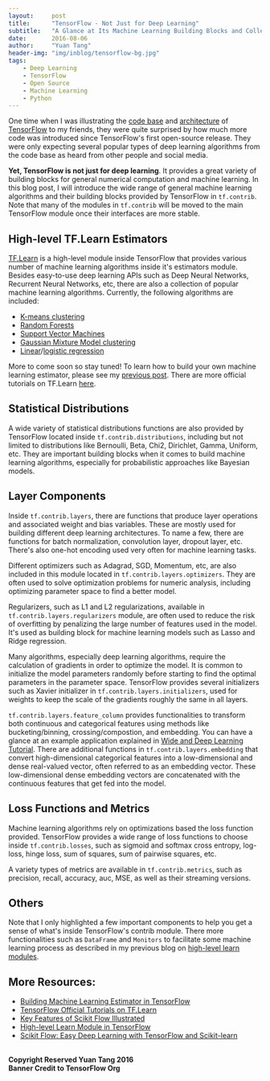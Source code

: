 ```yaml
---
layout:     post
title:      "TensorFlow - Not Just for Deep Learning"
subtitle:   "A Glance at Its Machine Learning Building Blocks and Collection of Algorithms"
date:       2016-08-06
author:     "Yuan Tang"
header-img: "img/inblog/tensorflow-bg.jpg"
tags:
    - Deep Learning
    - TensorFlow
    - Open Source
    - Machine Learning
    - Python
---
```


One time when I was illustrating the [code base](https://github.com/tensorflow/tensorflow) and [architecture](http://arxiv.org/pdf/1603.04467.pdf) of [TensorFlow](https://www.tensorflow.org/) to my friends, they were quite surprised by how much more code was introduced since TensorFlow's first open-source release. They were only expecting several popular types of deep learning algorithms from the code base as heard from other people and social media. 

**Yet, TensorFlow is not just for deep learning**. It provides a great variety of building blocks for general numerical computation and machine learning. In this blog post, I will introduce the wide range of general machine learning algorithms and their building blocks provided by TensorFlow in `tf.contrib`. Note that many of the modules in `tf.contrib` will be moved to the main TensorFlow module once their interfaces are more stable. 

## High-level TF.Learn Estimators

[TF.Learn](https://www.tensorflow.org/versions/master/tutorials/tflearn/index.html) is a high-level module inside TensorFlow that provides various number of machine learning algorithms inside it's estimators module. Besides easy-to-use deep learning APIs such as Deep Neural Networks, Recurrent Neural Networks, etc, there are also a collection of popular machine learning algorithms. Currently, the following algorithms are included:

* [K-means clustering](https://github.com/tensorflow/tensorflow/blob/32bd3d024f33e920a67a1081bc0ae0048350fdee/tensorflow/contrib/factorization/python/ops/kmeans.py)
* [Random Forests](https://github.com/tensorflow/tensorflow/blob/v0.10.0rc0/tensorflow/contrib/learn/python/learn/estimators/random_forest.py)
* [Support Vector Machines](https://github.com/tensorflow/tensorflow/blob/v0.10.0rc0/tensorflow/contrib/learn/python/learn/estimators/svm.py)
* [Gaussian Mixture Model clustering](https://github.com/tensorflow/tensorflow/blob/32bd3d024f33e920a67a1081bc0ae0048350fdee/tensorflow/contrib/factorization/python/ops/gmm.py)
* [Linear](https://github.com/tensorflow/tensorflow/blob/v0.10.0rc0/tensorflow/contrib/learn/python/learn/estimators/linear.py)/[logistic regression](https://github.com/tensorflow/tensorflow/blob/v0.10.0rc0/tensorflow/contrib/learn/python/learn/estimators/logistic_regressor.py) 

More to come soon so stay tuned! To learn how to build your own machine learning estimator, please see my [previous post](http://terrytangyuan.github.io/2016/07/08/understand-and-build-tensorflow-estimator/). There are more official tutorials on TF.Learn [here](https://www.tensorflow.org/versions/master/tutorials/tflearn/index.html). 

## Statistical Distributions

A wide variety of statistical distributions functions are also provided by TensorFlow located inside `tf.contrib.distributions`, including but not limited to distributions like Bernoulli, Beta, Chi2, Dirichlet, Gamma, Uniform, etc. They are important building blocks when it comes to build machine learning algorithms, especially for probabilistic approaches like Bayesian models. 

## Layer Components

Inside `tf.contrib.layers`, there are functions that produce layer operations and associated weight and bias variables. These are mostly used for building different deep learning architectures. To name a few, there are functions for batch normalization, convolution layer, dropout layer, etc. There's also one-hot encoding used very often for machine learning tasks. 

Different optimizers such as Adagrad, SGD, Momentum, etc, are also included in this module located in `tf.contrib.layers.optimizers`. They are often used to solve optimization problems for numeric analysis, including optimizing parameter space to find a better model. 

Regularizers, such as L1 and L2 regularizations, available in `tf.contrib.layers.regularizers` module, are often used to reduce the risk of overfitting by penalizing the large number of features used in the model. It's used as building block for machine learning models such as Lasso and Ridge regression. 

Many algorithms, especially deep learning algorithms, require the calculation of gradients in order to optimize the model. It is common to initialize the model parameters randomly before starting to find the optimal parameters in the parameter space. TensorFlow provides several initializers such as Xavier initializer in `tf.contrib.layers.initializers`, used for weights to keep the scale of the gradients roughly the same in all layers. 

`tf.contrib.layers.feature_column` provides functionalities to transform both continuous and categorical features using methods like bucketing/binning, crossing/compostion, and embedding. You can have a glance at an example application explained in [Wide and Deep Learning Tutorial](https://www.tensorflow.org/versions/r0.10/tutorials/wide_and_deep/index.html). There are additional functions in `tf.contrib.layers.embedding` that convert high-dimensional categorical features into a low-dimensional and dense real-valued vector, often referred to as an embedding vector. These low-dimensional dense embedding vectors are concatenated with the continuous features that get fed into the model. 

## Loss Functions and Metrics

Machine learning algorithms rely on optimizations based the loss function provided. TensorFlow provides a wide range of loss functions to choose inside `tf.contrib.losses`, such as sigmoid and softmax cross entropy, log-loss, hinge loss, sum of squares, sum of pairwise squares, etc. 

A variety types of metrics are available in `tf.contrib.metrics`, such as precision, recall, accuracy, auc, MSE, as well as their streaming versions. 

## Others

Note that I only highlighted a few important components to help you get a sense of what's inside TensorFlow's contrib module. There more functionalities such as `DataFrame` and `Monitors` to facilitate some machine learning process as described in my previous blog on [high-level learn modules](http://terrytangyuan.github.io/2016/06/09/scikit-flow-v09/). 

## More Resources:

* [Building Machine Learning Estimator in TensorFlow](http://terrytangyuan.github.io/2016/07/08/understand-and-build-tensorflow-estimator/)
* [TensorFlow Official Tutorials on TF.Learn](https://www.tensorflow.org/versions/master/tutorials/tflearn/index.html)
* [Key Features of Scikit Flow Illustrated](http://terrytangyuan.github.io/2016/03/14/scikit-flow-intro/)
* [High-level Learn Module in TensorFlow](http://terrytangyuan.github.io/2016/06/09/scikit-flow-v09/)
* [Scikit Flow: Easy Deep Learning with TensorFlow and Scikit-learn](http://www.kdnuggets.com/2016/02/scikit-flow-easy-deep-learning-tensorflow-scikit-learn.html)


<br><b>Copyright Reserved Yuan Tang 2016</b>
<br><b>Banner Credit to TensorFlow Org</b>
